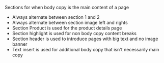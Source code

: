 Sections for when body copy is the main content of a page

- Always alternate between section 1 and 2
- Always alternate between section image left and rights
- Section Product is used for the product details page
- Section highlight is used for non body copy content breaks
- Section header is used to introduce pages with big text and no image banner
- Text insert is used for additional body copy that isn't necessarily main copy
